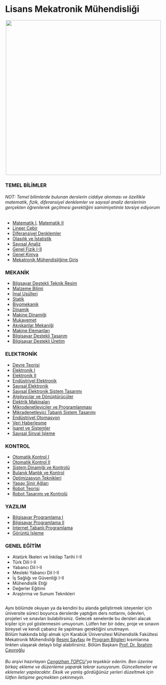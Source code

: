 # Lisans Mekatronik Mühendisliği

<p align="center">
  <img src="https://user-images.githubusercontent.com/64609951/196032304-f05d4fd2-64cf-4d79-88f0-598920cfa12b.png" width="500"> 
</p>


### TEMEL BİLİMLER
###### NOT: Temel bilimlerde bulunan derslerin ciddiye alınması ve özellikle matematik, fizik, diferansiyel denklemler ve sayısal analiz derslerinin gerçekten öğrenilerek geçilmesi gerektiğini samimiyetimle tavsiye ediyorum
- [Matematik I](http://www.bumatematikozelders.com/altsayfa/calculus_1_matematik_ders_videolari.html), [Matematik II](http://www.bumatematikozelders.com/altsayfa/calculus_2_matematik_ders_videolari.html)
- [Lineer Cebir](http://www.bumatematikozelders.com/altsayfa/lineer_cebir_matematik_ders_videolari.html)
- [Diferansiyel Denklemler](http://www.bumatematikozelders.com/altsayfa/diferansiyel_denklemler_matematik_ders_videolari.html)
- [Olasılık ve İstatistik](http://www.bumatematikozelders.com/altsayfa/olasilik_ve_istatistik_matematik_ders_videolari.html)
- [Sayısal Analiz](http://www.bumatematikozelders.com/altsayfa/numerik_analiz_ders_videolari.html)
- [Genel Fizik I-II](https://web.harran.edu.tr/assets/uploads/sites/61/files/fizik1dersnotlari-09052017.pdf)
- [Genel Kimya](https://avys.omu.edu.tr/storage/app/public/deniz.ekinci/124228/Genel%20Kimya.pdf)
- [Mekatronik Mühendisliğine Giriş](https://www.researchgate.net/publication/327932097_Mekatronik_Muhendisligine_Giris)

### MEKANİK
- [Bilgsayar Destekli Teknik Resim](https://github.com/selimttasdemir/lisans_mekatronik_muhendisligi/tree/master/Mekanik/Bilgisayar%20Destekli%20Teknik%20Resim)
- [Malzeme Bilimi](https://github.com/selimttasdemir/lisans_mekatronik_muhendisligi/tree/master/Mekanik/Malzeme%20Bilimi)
- [İmal Usülleri](https://github.com/selimttasdemir/lisans_mekatronik_muhendisligi/tree/master/Mekanik/%C4%B0mal%20Us%C3%BClleri)
- [Statik](https://github.com/selimttasdemir/lisans_mekatronik_muhendisligi/tree/master/Mekanik/Statik)
- [Biyomekanik](https://github.com/selimttasdemir/lisans_mekatronik_muhendisligi/tree/master/Mekanik/Biyomekanik)
- [Dinamik](https://github.com/selimttasdemir/lisans_mekatronik_muhendisligi/tree/master/Mekanik/Dinamik)
- [Makine Dinamiği](https://github.com/selimttasdemir/lisans_mekatronik_muhendisligi/tree/master/Mekanik/Makine%20Dinami%C4%9Fi)
- [Mukavemet](https://github.com/selimttasdemir/lisans_mekatronik_muhendisligi/tree/master/Mekanik/Mukavemet)
- [Akışkanlar Mekaniği](https://github.com/selimttasdemir/lisans_mekatronik_muhendisligi/tree/master/Mekanik/Ak%C4%B1%C5%9Fkanlar%20Mekani%C4%9Fi)
- [Makine Elemanları](https://github.com/selimttasdemir/lisans_mekatronik_muhendisligi/tree/master/Mekanik/Makine%20Elemanlar%C4%B1)
- [Bilgisayar Destekli Tasarım](https://github.com/selimttasdemir/lisans_mekatronik_muhendisligi/tree/master/Mekanik/Bilgisayar%20Destekli%20Tasar%C4%B1m/%C3%96devler-2019)
- [Bilgisayar Destekli Üretim](https://github.com/selimttasdemir/lisans_mekatronik_muhendisligi/tree/master/Mekanik/Bilgisayar%20Destekli%20%C3%9Cretim)

### ELEKTRONİK
- [Devre Teorisi](https://github.com/selimttasdemir/lisans_mekatronik_muhendisligi/tree/master/Elektronik/Devre%20Teorisi)
- [Elektronik I](https://github.com/selimttasdemir/lisans_mekatronik_muhendisligi/tree/master/Elektronik/Elektronik%20I)
- [Elektronik II](https://github.com/selimttasdemir/lisans_mekatronik_muhendisligi/tree/master/Elektronik/Elektronik%20II)
- [Endüstriyel Elektronik](https://github.com/selimttasdemir/lisans_mekatronik_muhendisligi/tree/master/Elektronik/End%C3%BCstriyel%20Elektronik)
- [Sayısal Elektronik](https://github.com/selimttasdemir/lisans_mekatronik_muhendisligi/tree/master/Elektronik/Say%C4%B1sal%20Elektronik)
- [Sayısal Elektronik Sistem Tasarımı](https://github.com/selimttasdemir/lisans_mekatronik_muhendisligi/tree/master/Elektronik/Say%C4%B1sal%20Elektronik%20Sistem%20Tasar%C4%B1m%C4%B1)
- [Algılıyıcılar ve Dönüştürücüler](https://github.com/selimttasdemir/lisans_mekatronik_muhendisligi/tree/master/Elektronik/Alg%C4%B1lay%C4%B1c%C4%B1lar%20ve%20D%C3%B6n%C3%BC%C5%9Ft%C3%BCr%C3%BCc%C3%BCler/S%C4%B1navlar)
- [Elektrik Makinaları](https://github.com/selimttasdemir/lisans_mekatronik_muhendisligi/tree/master/Elektronik/Elektrik%20Makinalar%C4%B1)
- [Mikrodenetleyiciler ve Programlanması](https://github.com/selimttasdemir/lisans_mekatronik_muhendisligi/tree/master/Elektronik/Mikrodenetleyiciler%20ve%20Programlanmas%C4%B1)
- [Mikradenetleyici Tabanlı Sistem Tasarımı](https://github.com/selimttasdemir/lisans_mekatronik_muhendisligi/tree/master/Elektronik/Mikrodenetleyici%20Tabanl%C4%B1%20Sistem%20Tasar%C4%B1m%C4%B1)
- [Endüstriyel Otomasyon](https://github.com/selimttasdemir/lisans_mekatronik_muhendisligi/tree/master/Elektronik/End%C3%BCstriyel%20Otomasyon)
- [Veri Haberleşme](https://github.com/selimttasdemir/lisans_mekatronik_muhendisligi/tree/master/Elektronik/Veri%20Haberle%C5%9Fme)
- [İşaret ve Sistemler](https://github.com/selimttasdemir/lisans_mekatronik_muhendisligi/tree/master/Elektronik/%C4%B0%C5%9Faret%20ve%20Sistemler)
- [Sayısal Sinyal İşleme](https://github.com/selimttasdemir/lisans_mekatronik_muhendisligi/tree/master/Elektronik/Say%C4%B1sal%20Sinyal%20%C4%B0%C5%9Fleme/Ders%20Notlar%C4%B1-2021)

### KONTROL
- [Otomatik Kontrol I](https://github.com/selimttasdemir/lisans_mekatronik_muhendisligi/tree/master/Kontrol/Otomatik%20Kontrol%20I)
- [Otomatik Kontrol II](https://github.com/selimttasdemir/lisans_mekatronik_muhendisligi/tree/master/Kontrol/Otomatik%20Kontrol%20II)
- [Sistem Dinamiği ve Kontrolü](https://github.com/selimttasdemir/lisans_mekatronik_muhendisligi/tree/master/Kontrol/Sistem%20Dinami%C4%9Fi%20ve%20Kontrol%C3%BC)
- [Bulanık Mantık ve Kontrol](https://github.com/selimttasdemir/lisans_mekatronik_muhendisligi/tree/master/Kontrol/Bulan%C4%B1k%20Mant%C4%B1k%20ve%20Kontrol)
- [Optimizasyon Teknikleri](https://github.com/selimttasdemir/lisans_mekatronik_muhendisligi/tree/master/Kontrol/Optimizasyon%20Teknikleri)
- [Yapay Sinir Ağları](https://github.com/selimttasdemir/lisans_mekatronik_muhendisligi/tree/master/Kontrol/Yapay%20Sinir%20A%C4%9Flar%C4%B1)
- [Robot Teorisi](https://github.com/selimttasdemir/lisans_mekatronik_muhendisligi/tree/master/Kontrol/Robot%20Teorisi)
- [Robot Tasarımı ve Kontrolü](https://github.com/selimttasdemir/lisans_mekatronik_muhendisligi/tree/master/Kontrol/Robot%20Tasar%C4%B1m%C4%B1%20ve%20Kontrol%C3%BC)

### YAZILIM
- [Bilgisayar Programlama I](https://github.com/selimttasdemir/lisans_mekatronik_muhendisligi/tree/master/Yazılım/Bilgisayar%20Programlama%20I)
- [Bilgisayar Programlama II](https://github.com/selimttasdemir/lisans_mekatronik_muhendisligi/tree/master/Yazılım/Bilgisayar%20Programlama%20II/Ders%20Notlar%C4%B1-2019)
- [İnternet Tabanlı Programlama](https://github.com/selimttasdemir/lisans_mekatronik_muhendisligi/tree/master/Yazılım/%C4%B0nternet%20Tabanl%C4%B1%20Programlama)
- [Görüntü İşleme](https://github.com/selimttasdemir/lisans_mekatronik_muhendisligi/tree/master/Yazılım/G%C3%B6r%C3%BCnt%C3%BC%20%C4%B0%C5%9Fleme)

### GENEL EĞİTİM
- Atatürk İlkeleri ve İnkilap Tarihi I-II
- Türk Dili I-II
- Yabancı Dil I-II
- Mesleki Yabancı Dil I-II
- İş Sağlığı ve Güvenliği I-II
- Mühendislik Etiği
- Değerler Eğitimi
- Araştırma ve Sunum Teknikleri

##
Aynı bölümde okuyan ya da kendini bu alanda geliştirmek isteyenler için üniversite süreci boyunca derslerde yaptığım ders notlarını, ödevleri, projeleri ve sınavları bulabilirsiniz. Gelecek senelerde bu dersleri alacak kişiler için yol göstermesini umuyorum. Lütfen her bir ödev, proje ve sınavın bireysel ve kendi çabanız ile yapılması gerektiğini unutmayın. 
<br>
Bölüm hakkında bilgi almak için Karabük Üniversitesi Mühendislik Fakültesi Mekatronik Mühendisliği [Resmi Sayfası](https://muh.karabuk.edu.tr/mekatronik) ile [Program Bilgileri](https://obs.karabuk.edu.tr/oibs/bologna/index.aspx?lang=tr&curOp=showPac&curUnit=0200&curSunit=305) kısımlarına linkten ulaşarak detaylı bilgi alabilirsiniz. Bölüm Başkanı [Prof. Dr. İbrahim Çayıroğlu](www.ibrahimcayiroglu.com)

###### Bu arşivi hazırlayan [Cengizhan TOPÇU](https://github.com/cengizhantopcu53)'ya teşekkür ederim. Ben üzerine birkaç ekleme ve düzenleme yaparak tekrar sunuyorum. Güncellemeler ve eklemeler yapılacaktır. Eksik ve yanlış gördüğünüz yerleri düzeltmek için lütfen iletişime geçmekten çekinmeyin.
